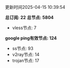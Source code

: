 更新时间2025-04-15 10:39:54

**总订阅: 22**
**总节点: 5804**
- vless节点: 7

**google ping有效节点: 124**
- ss节点: 93
- v2ray节点: 14
- trojan节点: 17
